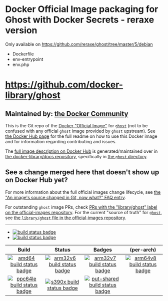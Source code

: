 # Docker Official Image packaging for Ghost with Docker Secrets - reraxe version

Only available on https://github.com/reraxe/ghost/tree/master/5/debian
* Dockerfile
* env-entrypoint
* env.php

# https://github.com/docker-library/ghost

## Maintained by: [the Docker Community](https://github.com/docker-library/ghost)

This is the Git repo of the [Docker "Official Image"](https://github.com/docker-library/official-images#what-are-official-images) for [`ghost`](https://hub.docker.com/_/ghost/) (not to be confused with any official `ghost` image provided by `ghost` upstream). See [the Docker Hub page](https://hub.docker.com/_/ghost/) for the full readme on how to use this Docker image and for information regarding contributing and issues.

The [full image description on Docker Hub](https://hub.docker.com/_/ghost/) is generated/maintained over in [the docker-library/docs repository](https://github.com/docker-library/docs), specifically in [the `ghost` directory](https://github.com/docker-library/docs/tree/master/ghost).

## See a change merged here that doesn't show up on Docker Hub yet?

For more information about the full official images change lifecycle, see [the "An image's source changed in Git, now what?" FAQ entry](https://github.com/docker-library/faq#an-images-source-changed-in-git-now-what).

For outstanding `ghost` image PRs, check [PRs with the "library/ghost" label on the official-images repository](https://github.com/docker-library/official-images/labels/library%2Fghost). For the current "source of truth" for [`ghost`](https://hub.docker.com/_/ghost/), see [the `library/ghost` file in the official-images repository](https://github.com/docker-library/official-images/blob/master/library/ghost).

---

-	[![build status badge](https://img.shields.io/github/workflow/status/docker-library/ghost/GitHub%20CI/master?label=GitHub%20CI)](https://github.com/docker-library/ghost/actions?query=workflow%3A%22GitHub+CI%22+branch%3Amaster)
-	[![build status badge](https://img.shields.io/jenkins/s/https/doi-janky.infosiftr.net/job/update.sh/job/ghost.svg?label=Automated%20update.sh)](https://doi-janky.infosiftr.net/job/update.sh/job/ghost/)

| Build | Status | Badges | (per-arch) |
|:-:|:-:|:-:|:-:|
| [![amd64 build status badge](https://img.shields.io/jenkins/s/https/doi-janky.infosiftr.net/job/multiarch/job/amd64/job/ghost.svg?label=amd64)](https://doi-janky.infosiftr.net/job/multiarch/job/amd64/job/ghost/) | [![arm32v6 build status badge](https://img.shields.io/jenkins/s/https/doi-janky.infosiftr.net/job/multiarch/job/arm32v6/job/ghost.svg?label=arm32v6)](https://doi-janky.infosiftr.net/job/multiarch/job/arm32v6/job/ghost/) | [![arm32v7 build status badge](https://img.shields.io/jenkins/s/https/doi-janky.infosiftr.net/job/multiarch/job/arm32v7/job/ghost.svg?label=arm32v7)](https://doi-janky.infosiftr.net/job/multiarch/job/arm32v7/job/ghost/) | [![arm64v8 build status badge](https://img.shields.io/jenkins/s/https/doi-janky.infosiftr.net/job/multiarch/job/arm64v8/job/ghost.svg?label=arm64v8)](https://doi-janky.infosiftr.net/job/multiarch/job/arm64v8/job/ghost/) |
| [![ppc64le build status badge](https://img.shields.io/jenkins/s/https/doi-janky.infosiftr.net/job/multiarch/job/ppc64le/job/ghost.svg?label=ppc64le)](https://doi-janky.infosiftr.net/job/multiarch/job/ppc64le/job/ghost/) | [![s390x build status badge](https://img.shields.io/jenkins/s/https/doi-janky.infosiftr.net/job/multiarch/job/s390x/job/ghost.svg?label=s390x)](https://doi-janky.infosiftr.net/job/multiarch/job/s390x/job/ghost/) | [![put-shared build status badge](https://img.shields.io/jenkins/s/https/doi-janky.infosiftr.net/job/put-shared/job/light/job/ghost.svg?label=put-shared)](https://doi-janky.infosiftr.net/job/put-shared/job/light/job/ghost/) |

<!-- THIS FILE IS GENERATED BY https://github.com/docker-library/docs/blob/master/generate-repo-stub-readme.sh -->
